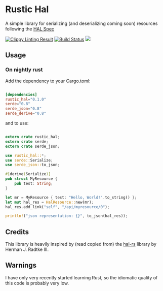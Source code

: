 # Rustic Hal

A simple library for serializing (and deserializing coming soon) resources following the [HAL Spec](https://tools.ietf.org/html/draft-kelly-json-hal-08)

[![Clippy Linting Result](https://clippy.bashy.io/github/pduval/rustic_hal/master/badge.svg)](https://clippy.bashy.io/github/pduval/rustic_hal/master/log)
[![Build Status](https://travis-ci.org/pduval/rustic_hal.svg)](https://travis-ci.org/pduval/rustic_hal)
[![](http://meritbadge.herokuapp.com/rustic_hal)](https://crates.io/crates/rustic_hal)

## Usage

### On nightly rust

Add the dependency to your Cargo.toml:

```toml

[dependencies]
rustic_hal="0.1.0"
serde="0.8"
serde_json="0.8"
serde_derive="0.8"

```
and to use:

```rust

extern crate rustic_hal;
extern crate serde;
extern crate serde_json;

use rustic_hal::*;
use serde::Serialize;
use serde_json::to_json;

#[derive(Serialize)]
pub struct MyResource {
    pub test: String;
}

let mr = MyResource { test: "Hello, World!".to_string() };
let mut hal_res = HalResource::new(mr);
hal_res.add_link("self", "/api/myresource/0");

println!("json representation: {}", to_json(hal_res));

```

## Credits

This library is heavily inspired by (read copied from) the [hal-rs](https://github.com/hjr3/hal-rs) library by Herman J. Radtke III.

## Warnings

I have only very recently started learning Rust, so the idiomatic quality of  this code is probably very low.

   



